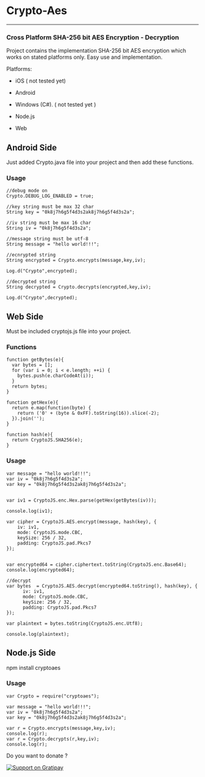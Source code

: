 # ﻿Crypto-Aes
--------


### Cross Platform SHA-256 bit AES Encryption - Decryption


Project contains the implementation SHA-256 bit AES encryption which works on stated platforms only. Easy use and implementation.


Platforms:

- iOS ( not tested yet)

- Android

- Windows (C#). ( not tested yet )

- Node.js

- Web

## Android Side

Just added Crypto.java file into your project and then add these functions.


### Usage

```
//debug mode on
Crypto.DEBUG_LOG_ENABLED = true;

//key string must be max 32 char
String key = "0k8j7h6g5f4d3s2ak8j7h6g5f4d3s2a";

//iv string must be max 16 char
String iv = "0k8j7h6g5f4d3s2a";

//message string must be utf-8
String message = "hello world!!!";

//ecnrypted string
String encrypted = Crypto.encrypts(message,key,iv);

Log.d("Crypto",encrypted);

//decrypted string
String decrypted = Crypto.decrypts(encrypted,key,iv);

Log.d("Crypto",decrypted);
```


## Web Side

Must be included cryptojs.js file into your project.

### Functions

```
function getBytes(e){
  var bytes = [];
  for (var i = 0; i < e.length; ++i) {
    bytes.push(e.charCodeAt(i));
  }
  return bytes;
}

function getHex(e){
  return e.map(function(byte) {
    return ('0' + (byte & 0xFF).toString(16)).slice(-2);
  }).join('');
}

function hash(e){
  return CryptoJS.SHA256(e);
}
```

### Usage

```
var message = "hello world!!!";
var iv = "0k8j7h6g5f4d3s2a";
var key = "0k8j7h6g5f4d3s2ak8j7h6g5f4d3s2a";


var iv1 = CryptoJS.enc.Hex.parse(getHex(getBytes(iv)));

console.log(iv1);

var cipher = CryptoJS.AES.encrypt(message, hash(key), {
    iv: iv1,
    mode: CryptoJS.mode.CBC,
    keySize: 256 / 32,
    padding: CryptoJS.pad.Pkcs7
});


var encrypted64 = cipher.ciphertext.toString(CryptoJS.enc.Base64);
console.log(encrypted64);

//decrypt
var bytes  = CryptoJS.AES.decrypt(encrypted64.toString(), hash(key), {
      iv: iv1,
      mode: CryptoJS.mode.CBC,
      keySize: 256 / 32,
      padding: CryptoJS.pad.Pkcs7
});

var plaintext = bytes.toString(CryptoJS.enc.Utf8);

console.log(plaintext);
```

## Node.js Side

npm install cryptoaes

### Usage

```
var Crypto = require("cryptoaes");

var message = "hello world!!!";
var iv = "0k8j7h6g5f4d3s2a";
var key = "0k8j7h6g5f4d3s2ak8j7h6g5f4d3s2a";

var r = Crypto.encrypts(message,key,iv);
console.log(r);
var r = Crypto.decrypts(r,key,iv);
console.log(r);
```

Do you want to donate ?

[![Support on Gratipay](https://img.shields.io/gratipay/alpertayfun.svg)](https://gratipay.com/~alpertayfun/)
